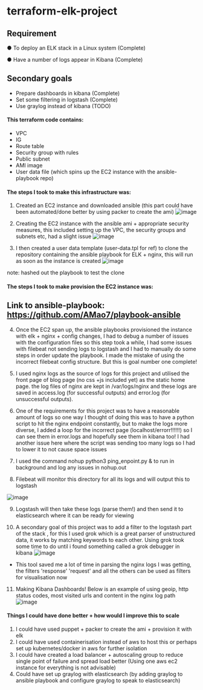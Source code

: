 # terraform-elk-project

## Requirement
● To deploy an ELK stack in a Linux system (Complete)

● Have a number of logs appear in Kibana (Complete)
## Secondary goals
* Prepare dashboards in kibana (Complete)
* Set some filtering in logstash (Complete)
* Use graylog instead of kibana (TODO)


#### This terraform code contains:
* VPC
* IG
* Route table
* Security group with rules
* Public subnet
* AMI image 
* User data file (which spins up the EC2 instance with the ansible-playbook repo)



#### The steps I took to make this infrastructure was:
1. Created an EC2 instance and downloaded ansible (this part could have been automated/done better by using packer to create the ami)
![image](https://user-images.githubusercontent.com/58399886/127879631-64557d10-d074-4df5-b79c-7260480870f6.png)

2. Creating the EC2 instance with the ansible ami + appropriate security measures, this included setting up the VPC, the security groups and subnets etc, had a slight issue
![image](https://user-images.githubusercontent.com/58399886/127875337-61d7fcb2-470b-463f-9a9b-a4983de8a95d.png)


3. I then created a user data template (user-data.tpl for ref) to clone the repository containing the ansible playbook for ELK + nginx, this will run as soon as the instance is created
![image](https://user-images.githubusercontent.com/58399886/127875776-07270881-49d7-460a-8a38-f1628abfe260.png)

note: hashed out the playbook to test the clone

#### The steps I took to make provision the EC2 instance was:
## Link to ansible-playbook: https://github.com/AMao7/playbook-ansible

4. Once the EC2 span up, the ansible playbooks provisioned the instance with elk + nginx + config changes, I had to debug a number of issues with the configuration files so this step took a while, I had some issues with filebeat not sending logs to logstash and I had to manually do some steps in order update the playbook. I made the mistake of using the incorrect filebeat config structure. But this is goal number one complete!

5. I used nginx logs as the source of logs for this project and utilised the front page of blog page (no css +js included yet) as the static home page. the log files of nginx are kept in /var/logs/nginx and these logs are saved in access.log (for successful outputs) and error.log (for unsuccessful outputs). 

6. One of the requirements for this project was to have a reasonable amount of logs so one way I thought of doing this was to have a python script to hit the nginx endpoint constantly, but to make the logs more diverse, I added a loop for the incorrect page (localhost/errorr!!!!!!) so I can see them in error.logs and hopefully see them in kibana too! I had another issue here where the script was sending too many logs so I had to lower it to not cause space issues

7. I used the command nohup python3 ping_enpoint.py & to run in background and log any issues in nohup.out

8. Filebeat will monitor this directory for all its logs and will output this to logstash

![image](https://user-images.githubusercontent.com/58399886/127877245-2db35ca8-2750-43e5-a3bb-f23cb0052f31.png)

9. Logstash will then take these logs (parse them!) and then send it to elasticsearch where it can be ready for viewing

10. A secondary goal of this project was to add a filter to the logstash part of the stack , for this I used grok which is a great parser of unstructured data, it works by matching keywords to each other. Using grok took some time to do until i found something called a grok debugger in kibana
![image](https://user-images.githubusercontent.com/58399886/127878209-41b8da0a-a468-41c5-91ca-7842e73ba8ad.png)

* This tool saved me a lot of time in parsing the nginx logs I was getting, the filters 'response' 'request' and all the others can be used as filters for visualisation now

11. Making Kibana Dashboards! Below is an example of using geoip, http status codes, most visited urls and content in the nginx log path
![image](https://user-images.githubusercontent.com/58399886/127878427-0b9aa42c-74bc-4a9a-bf0d-e5c1ddef6293.png)


#### Things I could have done better + how would I improve this to scale 
1. I could have used puppet + packer to create the ami + provision it with elk
2. I could have used containerisation instead of aws to host this or perhaps set up kubernetes/docker in aws for further isolation
3. I could have created a load balancer + autoscaling group to reduce single point of failure and spread load better (Using one aws ec2 instance for everything is not advisable)
4. Could have set up graylog with elasticsearch (by adding graylog to ansible playbook and configure graylog to speak to elasticsearch)




